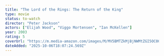 ```yaml
---
title: "The Lord of the Rings: The Return of the King"
type: movie
status: to-watch
director: "Peter Jackson"
actors: ["Elijah Wood", "Viggo Mortensen", "Ian McKellen"]
year: 2003
rating: 5
coverUrl: "https://m.media-amazon.com/images/M/MV5BMTZkMjBjNWMtZGI5OC00MGU0LTk4ZTItODg2NWM3NTVmNWQ4XkEyXkFqcGc@._V1_SX300.jpg"
dateAdded: "2025-10-06T18:07:24.569Z"
---
```


